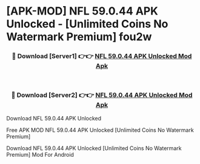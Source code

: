 # [APK-MOD] NFL 59.0.44 APK Unlocked - [Unlimited Coins No Watermark Premium] fou2w



<div align="center">
<h3>🔴 Download [Server1] 👉👉 <a href="https://momento.my/?title=NFL_59.0.44_APK_Unlocked">NFL 59.0.44 APK Unlocked Mod Apk</a></h3><br>

<h3>🔴 Download [Server2] 👉👉 <a href="https://momento.my/?title=NFL_59.0.44_APK_Unlocked">NFL 59.0.44 APK Unlocked Mod Apk</a></h3>
</div>



Download NFL 59.0.44 APK Unlocked 

Free APK MOD NFL 59.0.44 APK Unlocked [Unlimited Coins No Watermark Premium]

Download NFL 59.0.44 APK Unlocked [Unlimited Coins No Watermark Premium] Mod For Android
